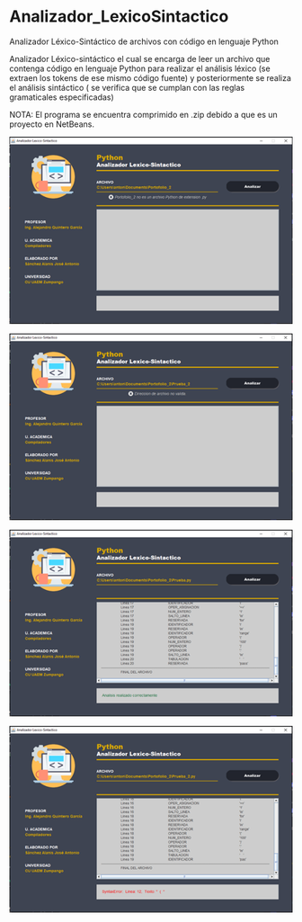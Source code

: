 # Analizador_LexicoSintactico
Analizador Léxico-Sintáctico de archivos con código en lenguaje Python

Analizador Léxico-sintáctico el cual se encarga de leer un archivo que contenga código en lenguaje Python para realizar el análisis léxico (se extraen los tokens de ese mismo código fuente) y posteriormente se realiza el análisis sintáctico ( se verifica que se cumplan con las reglas gramaticales especificadas)

NOTA: El programa se encuentra comprimido en .zip debido a que es un proyecto en NetBeans.

![Error al cargar la imagen](https://github.com/JoseAntSA/Analizador_LexicoSintactico/blob/main/Assets/Analizador_1.png)

![Error al cargar la imagen](https://github.com/JoseAntSA/Analizador_LexicoSintactico/blob/main/Assets/Analizador_2.png)

![Error al cargar la imagen](https://github.com/JoseAntSA/Analizador_LexicoSintactico/blob/main/Assets/Analizador_3.png)

![Error al cargar la imagen](https://github.com/JoseAntSA/Analizador_LexicoSintactico/blob/main/Assets/Analizador_4.png)
